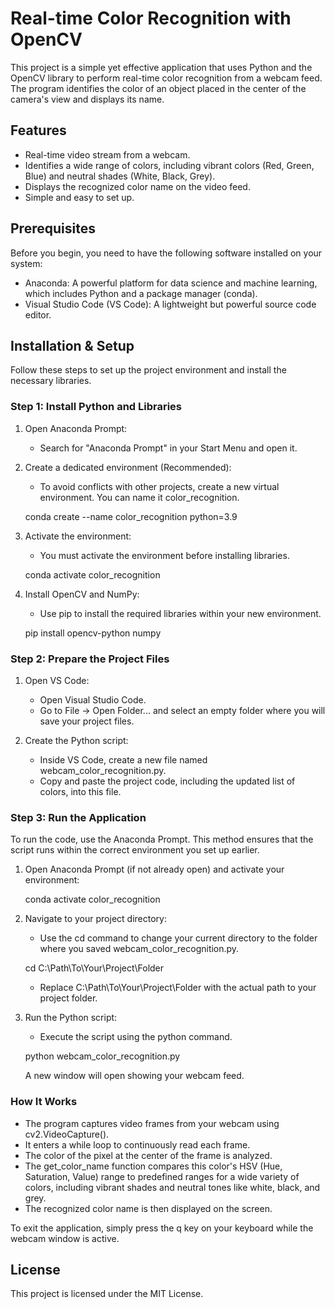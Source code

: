 # Real-time Color Recognition with OpenCV

This project is a simple yet effective application that uses Python and the OpenCV library to perform real-time color recognition from a webcam feed. The program identifies the color of an object placed in the center of the camera's view and displays its name.

## Features
- Real-time video stream from a webcam.
- Identifies a wide range of colors, including vibrant colors (Red, Green, Blue) and neutral shades (White, Black, Grey).
- Displays the recognized color name on the video feed.
- Simple and easy to set up.

## Prerequisites
Before you begin, you need to have the following software installed on your system:
- Anaconda: A powerful platform for data science and machine learning, which includes Python and a package manager (conda).
- Visual Studio Code (VS Code): A lightweight but powerful source code editor.

## Installation & Setup

Follow these steps to set up the project environment and install the necessary libraries.

### Step 1: Install Python and Libraries

1.  Open Anaconda Prompt:
    * Search for "Anaconda Prompt" in your Start Menu and open it.

2.  Create a dedicated environment (Recommended):
    * To avoid conflicts with other projects, create a new virtual environment. You can name it color_recognition.

   
    conda create --name color_recognition python=3.9
    
3.  Activate the environment:
    * You must activate the environment before installing libraries.

   
    conda activate color_recognition
    
4.  Install OpenCV and NumPy:
    * Use pip to install the required libraries within your new environment.

   
    pip install opencv-python numpy
    
### Step 2: Prepare the Project Files

1.  Open VS Code:
    * Open Visual Studio Code.
    * Go to File -> Open Folder... and select an empty folder where you will save your project files.

2.  Create the Python script:
    * Inside VS Code, create a new file named webcam_color_recognition.py.
    * Copy and paste the project code, including the updated list of colors, into this file.

### Step 3: Run the Application

To run the code, use the Anaconda Prompt. This method ensures that the script runs within the correct environment you set up earlier.

1.  Open Anaconda Prompt (if not already open) and activate your environment:

   
    conda activate color_recognition
    
2.  Navigate to your project directory:
    * Use the cd command to change your current directory to the folder where you saved webcam_color_recognition.py.

   
    cd C:\Path\To\Your\Project\Folder
    
    * Replace C:\Path\To\Your\Project\Folder with the actual path to your project folder.

3.  Run the Python script:
    * Execute the script using the python command.

   
    python webcam_color_recognition.py
    
    A new window will open showing your webcam feed.

### How It Works

- The program captures video frames from your webcam using cv2.VideoCapture().
- It enters a while loop to continuously read each frame.
- The color of the pixel at the center of the frame is analyzed.
- The get_color_name function compares this color's HSV (Hue, Saturation, Value) range to predefined ranges for a wide variety of colors, including vibrant shades and neutral tones like white, black, and grey.
- The recognized color name is then displayed on the screen.

To exit the application, simply press the q key on your keyboard while the webcam window is active.

## License

This project is licensed under the MIT License.
